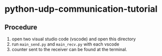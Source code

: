 # python-udp-communication-tutorial

## Procedure
1. open two visual studio code (vscode) and open this directory
2. run ```main_send.py``` and ```main_recv.py``` with each vscode
3. counter sent to the receiver can be found at the terminal.